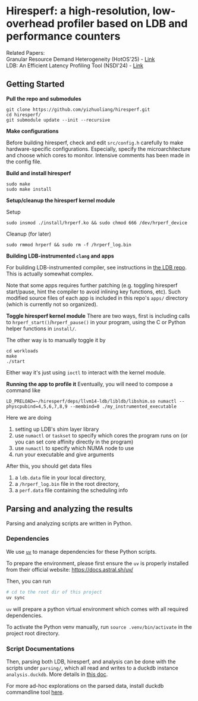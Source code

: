 # Hiresperf: a high-resolution, low-overhead profiler based on LDB and performance counters

Related Papers:\
Granular Resource Demand Heterogeneity (HotOS'25) - [Link](https://sigops.org/s/conferences/hotos/2025/papers/hotos25-102.pdf)\
LDB: An Efficient Latency Profiling Tool (NSDI'24) - [Link](https://www.usenix.org/conference/nsdi24/presentation/cho)

## Getting Started
**Pull the repo and submodules**
```
git clone https://github.com/yizhuoliang/hiresperf.git
cd hiresperf/
git submodule update --init --recursive
```
**Make configurations**

Before building hiresperf, check and edit `src/config.h` carefully to make hardware-specific configurations. Especially, specify the microarchitecture and choose which cores to monitor. Intensive comments has been made in the config file.


**Build and install hiresperf**
```
sudo make
sudo make install
```
**Setup/cleanup the hiresperf kernel module**

Setup
```
sudo insmod ./install/hrperf.ko && sudo chmod 666 /dev/hrperf_device
```
Cleanup (for later)
```
sudo rmmod hrperf && sudo rm -f /hrperf_log.bin
```

**Building LDB-instrumented `clang` and apps**

For building LDB-instrumented compiler, see instructions in [the LDB repo](https://github.com/yizhuoliang/llvm14-ldb). This is actually somewhat complex.

Note that some apps requires further patching (e.g. toggling hiresperf start/pause, hint the compiler to avoid inlining key functions, etc). Such modified source files of each app is included in this repo's `apps/` directory (which is currently not so organized).

**Toggle hiresperf kernel module**
There are two ways, first is including calls to `hrperf_start()`/`hrperf_pause()` in your program, using the C or Python helper functions in `install/`.

The other way is to manually toggle it by
```
cd workloads
make
./start
```
Either way it's just using `ioctl` to interact with the kernel module.

**Running the app to profile it**
Eventually, you will need to compose a command like
```
LD_PRELOAD=~/hiresperf/deps/llvm14-ldb/libldb/libshim.so numactl --physcpubind=4,5,6,7,8,9 --membind=0 ./my_instrumented_executable
```

Here we are doing
1. setting up LDB's shim layer library
2. use `numactl` or `taskset` to specify which cores the program runs on (or you can set core affinity directly in the program)
3. use `numactl` to specify which NUMA node to use
4. run your executable and give arguments

After this, you should get data files
1. a `ldb.data` file in your local directory, 
2. a `/hrperf_log.bin` file in the root directory,
3. a `perf.data` file containing the scheduling info

## Parsing and analyzing the results

Parsing and analyzing scripts are written in Python.

### Dependencies

We use [`uv`](https://docs.astral.sh/uv/) to manage dependencies for these Python scripts.

To prepare the environment, please first ensure the `uv` is properly installed from their official website: https://docs.astral.sh/uv/

Then, you can run
``` bash
# cd to the root dir of this project
uv sync
```

`uv` will prepare a python virtual environment which comes with all required dependencies. 

To activate the Python venv manually, run `source .venv/bin/activate` in the project root directory.

### Script Documentations

Then, parsing both LDB, hiresperf, and analysis can be done with the scripts under `parsing/`, which all read and writes to a duckdb instance `analysis.duckdb`. More details in [this doc](docs/parsing.md).

For more ad-hoc explorations on the parsed data, install duckdb commandline tool [here](https://duckdb.org/docs/installation/?version=stable&environment=cli&platform=linux&download_method=direct&architecture=x86_64).
